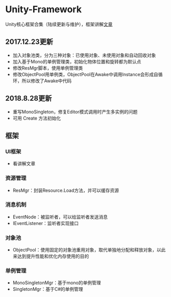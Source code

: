 # Unity-Framework
Unity核心框架合集（陆续更新与维护），框架讲解[文章](http://www.cnblogs.com/SHOR/p/6672185.html)

## 2017.12.23更新
* 加入对象池类，分为三种对象：已使用对象、未使用对象和自动回收对象
* 加入基于Mono的单例管理类，初始化物体位置和旋转都为默认点
* 修改ResMgr脚本，使用单例管理类
* 修改ObjectPool用单例类，ObjectPool在Awake中调用Instance会形成自循环，所以修改了Awake中代码

## 2018.8.28更新
* 重写MonoSingleton，修复Editor模式调用时产生多实例的问题
* 可用 Create 方法初始化

## 框架
### UI框架
* 看讲解文章

### 资源管理
* ResMgr：封装Resource.Load方法，并可以缓存资源

### 消息机制
* EventNode：被监听者，可以给监听者发送消息
* IEventListener：监听者实现接口

### 对象池
* ObjectPool：使用固定的对象池重用对象，取代单独地分配和释放对象，以此来达到提升性能和优化内存使用的目的

### 单例管理
* MonoSingletonMgr：基于mono的单例管理
* SingletonMgr：基于C#的单例管理
